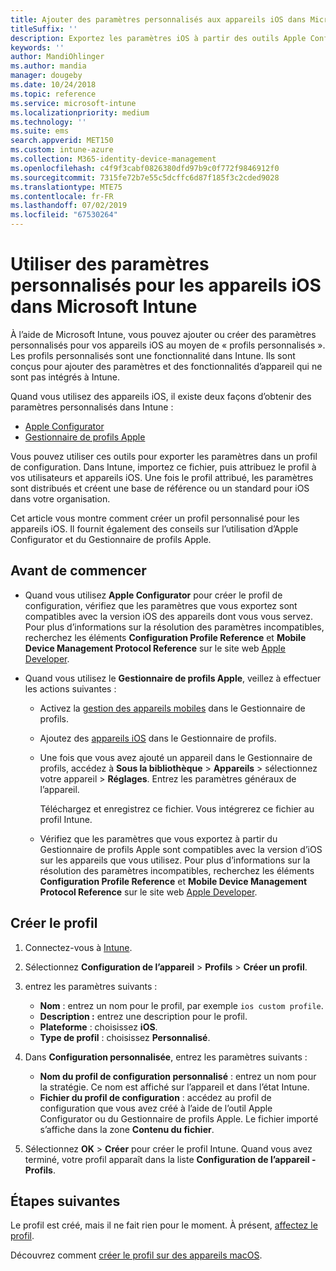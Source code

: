 ```yaml
---
title: Ajouter des paramètres personnalisés aux appareils iOS dans Microsoft Intune - Azure | Microsoft Docs
titleSuffix: ''
description: Exportez les paramètres iOS à partir des outils Apple Configurator ou Gestionnaire de profils Apple, puis importez-les dans Microsoft Intune. Ces paramètres peuvent créer, utiliser et contrôler les paramètres et fonctionnalités personnalisés sur les appareils iOS. Vous pouvez ensuite assigner ou distribuer ce profil personnalisé aux appareils iOS de votre organisation pour créer une base de référence ou un standard.
keywords: ''
author: MandiOhlinger
ms.author: mandia
manager: dougeby
ms.date: 10/24/2018
ms.topic: reference
ms.service: microsoft-intune
ms.localizationpriority: medium
ms.technology: ''
ms.suite: ems
search.appverid: MET150
ms.custom: intune-azure
ms.collection: M365-identity-device-management
ms.openlocfilehash: c4f9f3cabf0826380dfd97b9c0f772f9846912f0
ms.sourcegitcommit: 7315fe72b7e55c5dcffc6d87f185f3c2cded9028
ms.translationtype: MTE75
ms.contentlocale: fr-FR
ms.lasthandoff: 07/02/2019
ms.locfileid: "67530264"
---
```

# <a name="use-custom-settings-for-ios-devices-in-microsoft-intune"></a>Utiliser des paramètres personnalisés pour les appareils iOS dans Microsoft Intune

À l’aide de Microsoft Intune, vous pouvez ajouter ou créer des paramètres personnalisés pour vos appareils iOS au moyen de « profils personnalisés ». Les profils personnalisés sont une fonctionnalité dans Intune. Ils sont conçus pour ajouter des paramètres et des fonctionnalités d’appareil qui ne sont pas intégrés à Intune.

Quand vous utilisez des appareils iOS, il existe deux façons d’obtenir des paramètres personnalisés dans Intune :

- [Apple Configurator](https://itunes.apple.com/app/apple-configurator-2/id1037126344?mt=12)
- [Gestionnaire de profils Apple](https://support.apple.com/profile-manager)

Vous pouvez utiliser ces outils pour exporter les paramètres dans un profil de configuration. Dans Intune, importez ce fichier, puis attribuez le profil à vos utilisateurs et appareils iOS. Une fois le profil attribué, les paramètres sont distribués et créent une base de référence ou un standard pour iOS dans votre organisation.

Cet article vous montre comment créer un profil personnalisé pour les appareils iOS. Il fournit également des conseils sur l’utilisation d’Apple Configurator et du Gestionnaire de profils Apple.

## <a name="before-you-begin"></a>Avant de commencer

- Quand vous utilisez **Apple Configurator** pour créer le profil de configuration, vérifiez que les paramètres que vous exportez sont compatibles avec la version iOS des appareils dont vous vous servez. Pour plus d’informations sur la résolution des paramètres incompatibles, recherchez les éléments **Configuration Profile Reference** et **Mobile Device Management Protocol Reference** sur le site web [Apple Developer](https://developer.apple.com/).

- Quand vous utilisez le **Gestionnaire de profils Apple**, veillez à effectuer les actions suivantes :

  - Activez la [gestion des appareils mobiles](https://help.apple.com/serverapp/mac/5.7/#/apd05B9B761-D390-4A75-9251-E9AD29A61D0C) dans le Gestionnaire de profils.
  - Ajoutez des [appareils iOS](https://help.apple.com/profilemanager/mac/5.7/#/pm9onzap1984) dans le Gestionnaire de profils.
  - Une fois que vous avez ajouté un appareil dans le Gestionnaire de profils, accédez à **Sous la bibliothèque**  > **Appareils** > sélectionnez votre appareil > **Réglages**. Entrez les paramètres généraux de l’appareil.

    Téléchargez et enregistrez ce fichier. Vous intégrerez ce fichier au profil Intune.

  - Vérifiez que les paramètres que vous exportez à partir du Gestionnaire de profils Apple sont compatibles avec la version d’iOS sur les appareils que vous utilisez. Pour plus d’informations sur la résolution des paramètres incompatibles, recherchez les éléments **Configuration Profile Reference** et **Mobile Device Management Protocol Reference** sur le site web [Apple Developer](https://developer.apple.com/).

## <a name="create-the-profile"></a>Créer le profil

1. Connectez-vous à [Intune](https://go.microsoft.com/fwlink/?linkid=2090973).
2. Sélectionnez **Configuration de l’appareil** > **Profils** > **Créer un profil**.
3. entrez les paramètres suivants :

    - **Nom** : entrez un nom pour le profil, par exemple `ios custom profile`.
    - **Description :** entrez une description pour le profil.
    - **Plateforme** : choisissez **iOS**.
    - **Type de profil** : choisissez **Personnalisé**.

4. Dans **Configuration personnalisée**, entrez les paramètres suivants :

    - **Nom du profil de configuration personnalisé** : entrez un nom pour la stratégie. Ce nom est affiché sur l’appareil et dans l’état Intune.
    - **Fichier du profil de configuration** : accédez au profil de configuration que vous avez créé à l’aide de l’outil Apple Configurator ou du Gestionnaire de profils Apple. Le fichier importé s’affiche dans la zone **Contenu du fichier**.

5. Sélectionnez **OK** > **Créer** pour créer le profil Intune. Quand vous avez terminé, votre profil apparaît dans la liste **Configuration de l’appareil - Profils**.

## <a name="next-steps"></a>Étapes suivantes

Le profil est créé, mais il ne fait rien pour le moment. À présent, [affectez le profil](device-profile-assign.md).

Découvrez comment [créer le profil sur des appareils macOS](custom-settings-macos.md). 
